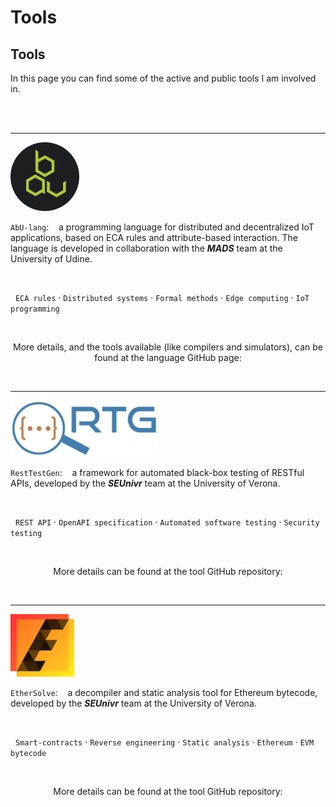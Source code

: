 # Tools


## Tools

In this page you can find some of the active and public tools I am involved in.

<br><br>

---

<img src = "img/abu-logo.png" style="width: auto; height: 110px"/>

`AbU-lang`: &nbsp;&nbsp; a programming language for distributed and decentralized IoT applications, based on ECA rules and attribute-based interaction. The language is developed in collaboration with the ***MADS*** team at the University of Udine.

<br>

<i class="fas fa-tags"></i> &nbsp; `ECA rules` &middot; `Distributed systems` &middot; `Formal methods` &middot; `Edge computing` &middot; `IoT programming`

<br>

<p align="center">
  More details, and the tools available (like compilers and simulators), can be found at the language GitHub page:
</p>
<p align="center">
  <a href="https://github.com/abu-lang" target="_blank" rel="noopener noreferrer"><i class="fab fa-github-alt fa-2x"></i></a>
</p>

<br>

---

<img src = "img/rtg-logo-short.svg" style="width: auto; height: 90px"/>

`RestTestGen`: &nbsp;&nbsp; a framework for automated black-box testing of RESTful APIs, developed by the ***SEUnivr*** team at the University of Verona.

<br>

<i class="fas fa-tags"></i> &nbsp; `REST API` &middot; `OpenAPI specification` &middot; `Automated software testing` &middot; `Security testing`

<br>

<p align="center">
  More details can be found at the tool GitHub repository:
</p>
<p align="center">
  <a href="https://github.com/SeUniVr/RestTestGen" target="_blank" rel="noopener noreferrer"><i class="fab fa-github-alt fa-2x"></i></a>
</p>

<br>

---

<img src = "img/ethersolve-logo.png" style="width: auto; height: 100px"/>

`EtherSolve`: &nbsp;&nbsp; a decompiler and static analysis tool for Ethereum bytecode, developed by the ***SEUnivr*** team at the University of Verona.

<br>

<i class="fas fa-tags"></i> &nbsp; `Smart-contracts` &middot; `Reverse engineering` &middot; `Static analysis` &middot; `Ethereum` &middot; `EVM bytecode`

<br>

<p align="center">
  More details can be found at the tool GitHub repository:
</p>
<p align="center">
  <a href="https://github.com/SeUniVr/EtherSolve" target="_blank" rel="noopener noreferrer"><i class="fab fa-github-alt fa-2x"></i></a>
</p>

<br><br>

